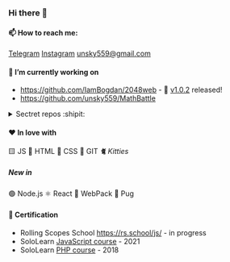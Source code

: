 ### Hi there 👋

#### 📫 How to reach me: 

[Telegram](https://t.me/sklifovskiy) [Instagram](https://instagram.com/sklifovskiy) unsky559@gmail.com

#### 🔭 I’m currently working on

- https://github.com/IamBogdan/2048web - 🥳 [v1.0.2](https://github.com/IamBogdan/2048web/tree/v1.0.2) released!
- https://github.com/unsky559/MathBattle

<details><summary>Sectret repos :shipit:</summary>
  
- https://github.com/unsky559/code-timer :atom:
- https://github.com/unsky559/portfolio

</details>

#### ❤️ In love with

🟨 JS 📙 HTML 📘 CSS 🔸 GIT *🐈 Kitties*
##### New in
🟢 Node.js ⚛️ React 🎲 WebPack 🐶 Pug

#### 💎 Certification

- Rolling Scopes School https://rs.school/js/ - in progress
- SoloLearn [JavaScript course](https://www.sololearn.com/certificates/course/en/6895628/1024/landscape/png/) - 2021
- SoloLearn [PHP course](https://www.sololearn.com/Certificate/1059-6895628/jpg/) - 2018





<!--
**unsky559/unsky559** is a ✨ _special_ ✨ repository because its `README.md` (this file) appears on your GitHub profile.

Here are some ideas to get you started:



- 👯 I’m looking to collaborate on ...
- 🤔 I’m looking for help with ...
- 💬 Ask me about ...
- 📫 How to reach me: ...
- 😄 Pronouns: ...
- ⚡ Fun fact: ...
-->
